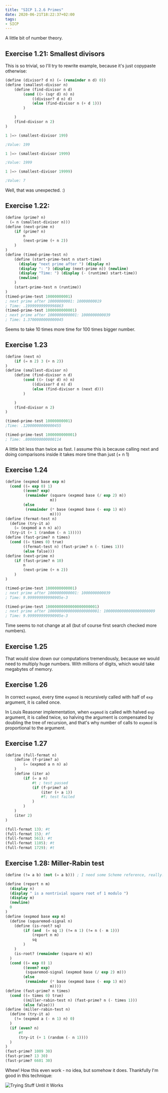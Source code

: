 ```yaml
---
title: "SICP 1.2.6 Primes"
date: 2020-06-21T18:22:37+02:00
tags:
- SICP
---
```


A little bit of number theory.

<!--more-->

## Exercise 1.21: Smallest divisors
This is so trivial, so I'll try to rewrite example, because it's just copypaste otherwise:

```scheme
(define (divisor? d n) (= (remainder n d) 0))
(define (smallest-divisor n)
    (define (find-divisor n d)
        (cond ((> (sqr d) n) n)
            ((divisor? d n) d)
            (else (find-divisor n (+ d 1)))
        )

    )
    (find-divisor n 2)
)
```

```scheme
1 ]=> (smallest-divisor 199)

;Value: 199

1 ]=> (smallest-divisor 1999)

;Value: 1999

1 ]=> (smallest-divisor 19999)

;Value: 7
```
Well, that was unexpected. :)

## Exercise 1.22: 
```scheme
(define (prime? n)
  (= n (smallest-divisor n)))
(define (next-prime n) 
    (if (prime? n)
        n
        (next-prime (+ n 2))
    )
)
(define (timed-prime-test n)
    (define (start-prime-test n start-time)
      (display "next prime after ") (display n)
      (display ": ") (display (next-prime n)) (newline)
      (display "Time: ") (display (- (runtime) start-time))
      (newline)
    )
    (start-prime-test n (runtime))
)
(timed-prime-test 10000000001)
; next prime after 10000000001: 10000000019
; Time: .19999999999998863
(timed-prime-test 1000000000001)
; next prime after 1000000000001: 1000000000039
; Time: 1.3700000000000045
```

Seems to take 10 times more time for 100 times bigger number.


## Exercise 1.23
```scheme
(define (next n) 
    (if (= n 2) 3 (+ n 2))
)
(define (smallest-divisor n)
    (define (find-divisor n d)
        (cond ((> (sqr d) n) n)
            ((divisor? d n) d)
            (else (find-divisor n (next d)))
        )

    )
    (find-divisor n 2)
)

(timed-prime-test 10000000001)
;Time: .12000000000000455

(timed-prime-test 1000000000001)
; Time: .8000000000000114
```

A little bit less than twice as fast. I assume this is because calling next and doing comparisons inside it takes more time than just (+ n 1)

## Exercise 1.24

```scheme
(define (expmod base exp m)
  (cond ((= exp 0) 1)
        ((even? exp)
         (remainder (square (expmod base (/ exp 2) m))
                    m))
        (else
         (remainder (* base (expmod base (- exp 1) m))
                    m))))        
(define (fermat-test n)
  (define (try-it a)
    (= (expmod a n n) a))
  (try-it (+ 1 (random (- n 1)))))
(define (fast-prime? n times)
  (cond ((= times 0) true)
        ((fermat-test n) (fast-prime? n (- times 1)))
        (else false)))
(define (next-prime n) 
    (if (fast-prime? n 10)
        n
        (next-prime (+ n 2))
    )
)

(timed-prime-test 1000000000001)
; next prime after 1000000000001: 1000000000039
; Time: 9.999999999990905e-3

(timed-prime-test 10000000000000000000001)
; next prime after 10000000000000000000001: 10000000000000000000009
; Time: 9.999999999990905e-3
```

Time seems to not change at all (but of course first search checked more numbers).

## Exercise 1.25
That would slow down our computations tremendously, because we would need to multiply huge numbers. With millions of digits, which would take megabytes of memory.

## Exercise 1.26
In correct `expmod`, every time `expmod` is recursively called with half of `exp` argument, it is called once.

In Louis Reasoner implementation, when `expmod` is called with halved `exp` argument, it is called twice, so halving the argument is compensated by doubling the tree of recursion, and that's why number of calls to `expmod` is proportional to the argument.

## Exercise 1.27
```scheme
(define (full-fermat n)
    (define (f-prime? a)
        (= (expmod a n n) a)
    )
    (define (iter a)
        (if (= a n)
            #t ; test passed
            (if (f-prime? a)
                (iter (+ a 1))
                #f; test failed
            )
        )
    )
    (iter 2)
)

(full-fermat 13); #t
(full-fermat 15); #f
(full-fermat 561); #t
(full-fermat 1105); #t
(full-fermat 1729); #t
```


## Exercise 1.28: Miller-Rabin test
```scheme
(define (!= a b) (not (= a b))) ; I need some Scheme reference, really. How this is not built-in?

(define (report n m)
  (display n)
  (display " is a nontrivial square root of 1 modulo ")
  (display m)
  (newline)
  0
)
(define (expmod base exp m)
  (define (squaremod-signal n)
    (define (is-root? sq) 
        (if (and  (= sq 1) (!= n 1) (!= n (- m 1)))
            (report n m)
            sq
        )
    )
    (is-root? (remainder (square n) m))
  )
  (cond ((= exp 0) 1)
        ((even? exp)
         (squaremod-signal (expmod base (/ exp 2) m)))
        (else
         (remainder (* base (expmod base (- exp 1) m))
                    m))))        
(define (fast-prime? n times)
  (cond ((= times 0) true)
        ((miller-rabin-test n) (fast-prime? n (- times 1)))
        (else false)))
(define (miller-rabin-test n)
  (define (try-it a)
    (!= (expmod a (- n 1) n) 0)
  )
  (if (even? n)
      #f
      (try-it (+ 1 (random (- n 1))))
  )
)
(fast-prime? 1009 30)
(fast-prime? 13 30)
(fast-prime? 6601 30)
```

Whew! How this even work - no idea, but somehow it does. Thankfully I'm good in this technique:


![Trying Stuff Until it Works](/content/trying-stuff-orly.jpg "Trying Stuff Until it Works")
